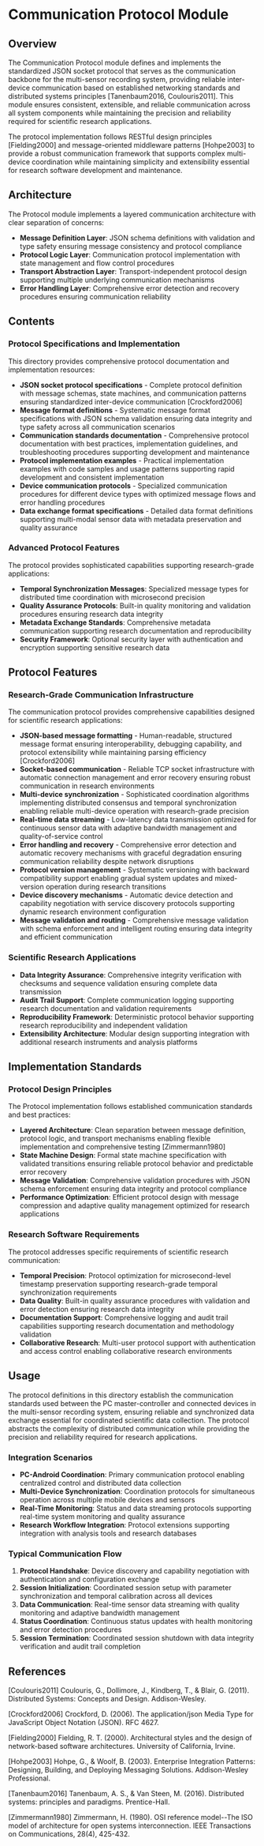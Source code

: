 # Communication Protocol Module

## Overview

The Communication Protocol module defines and implements the standardized JSON socket protocol that serves as the communication backbone for the multi-sensor recording system, providing reliable inter-device communication based on established networking standards and distributed systems principles [Tanenbaum2016, Coulouris2011]. This module ensures consistent, extensible, and reliable communication across all system components while maintaining the precision and reliability required for scientific research applications.

The protocol implementation follows RESTful design principles [Fielding2000] and message-oriented middleware patterns [Hohpe2003] to provide a robust communication framework that supports complex multi-device coordination while maintaining simplicity and extensibility essential for research software development and maintenance.

## Architecture

The Protocol module implements a layered communication architecture with clear separation of concerns:

- **Message Definition Layer**: JSON schema definitions with validation and type safety ensuring message consistency and protocol compliance
- **Protocol Logic Layer**: Communication protocol implementation with state management and flow control procedures
- **Transport Abstraction Layer**: Transport-independent protocol design supporting multiple underlying communication mechanisms
- **Error Handling Layer**: Comprehensive error detection and recovery procedures ensuring communication reliability

## Contents

### Protocol Specifications and Implementation

This directory provides comprehensive protocol documentation and implementation resources:

- **JSON socket protocol specifications** - Complete protocol definition with message schemas, state machines, and communication patterns ensuring standardized inter-device communication [Crockford2006]
- **Message format definitions** - Systematic message format specifications with JSON schema validation ensuring data integrity and type safety across all communication scenarios
- **Communication standards documentation** - Comprehensive protocol documentation with best practices, implementation guidelines, and troubleshooting procedures supporting development and maintenance
- **Protocol implementation examples** - Practical implementation examples with code samples and usage patterns supporting rapid development and consistent implementation
- **Device communication protocols** - Specialized communication procedures for different device types with optimized message flows and error handling procedures
- **Data exchange format specifications** - Detailed data format definitions supporting multi-modal sensor data with metadata preservation and quality assurance

### Advanced Protocol Features

The protocol provides sophisticated capabilities supporting research-grade applications:
- **Temporal Synchronization Messages**: Specialized message types for distributed time coordination with microsecond precision
- **Quality Assurance Protocols**: Built-in quality monitoring and validation procedures ensuring research data integrity
- **Metadata Exchange Standards**: Comprehensive metadata communication supporting research documentation and reproducibility
- **Security Framework**: Optional security layer with authentication and encryption supporting sensitive research data

## Protocol Features

### Research-Grade Communication Infrastructure

The communication protocol provides comprehensive capabilities designed for scientific research applications:

- **JSON-based message formatting** - Human-readable, structured message format ensuring interoperability, debugging capability, and protocol extensibility while maintaining parsing efficiency [Crockford2006]
- **Socket-based communication** - Reliable TCP socket infrastructure with automatic connection management and error recovery ensuring robust communication in research environments
- **Multi-device synchronization** - Sophisticated coordination algorithms implementing distributed consensus and temporal synchronization enabling reliable multi-device operation with research-grade precision
- **Real-time data streaming** - Low-latency data transmission optimized for continuous sensor data with adaptive bandwidth management and quality-of-service control
- **Error handling and recovery** - Comprehensive error detection and automatic recovery mechanisms with graceful degradation ensuring communication reliability despite network disruptions
- **Protocol version management** - Systematic versioning with backward compatibility support enabling gradual system updates and mixed-version operation during research transitions
- **Device discovery mechanisms** - Automatic device detection and capability negotiation with service discovery protocols supporting dynamic research environment configuration
- **Message validation and routing** - Comprehensive message validation with schema enforcement and intelligent routing ensuring data integrity and efficient communication

### Scientific Research Applications

- **Data Integrity Assurance**: Comprehensive integrity verification with checksums and sequence validation ensuring complete data transmission
- **Audit Trail Support**: Complete communication logging supporting research documentation and validation requirements
- **Reproducibility Framework**: Deterministic protocol behavior supporting research reproducibility and independent validation
- **Extensibility Architecture**: Modular design supporting integration with additional research instruments and analysis platforms

## Implementation Standards

### Protocol Design Principles

The Protocol implementation follows established communication standards and best practices:

- **Layered Architecture**: Clean separation between message definition, protocol logic, and transport mechanisms enabling flexible implementation and comprehensive testing [Zimmermann1980]
- **State Machine Design**: Formal state machine specification with validated transitions ensuring reliable protocol behavior and predictable error recovery
- **Message Validation**: Comprehensive validation procedures with JSON schema enforcement ensuring data integrity and protocol compliance
- **Performance Optimization**: Efficient protocol design with message compression and adaptive quality management optimized for research applications

### Research Software Requirements

The protocol addresses specific requirements of scientific research communication:

- **Temporal Precision**: Protocol optimization for microsecond-level timestamp preservation supporting research-grade temporal synchronization requirements
- **Data Quality**: Built-in quality assurance procedures with validation and error detection ensuring research data integrity
- **Documentation Support**: Comprehensive logging and audit trail capabilities supporting research documentation and methodology validation
- **Collaborative Research**: Multi-user protocol support with authentication and access control enabling collaborative research environments

## Usage

The protocol definitions in this directory establish the communication standards used between the PC master-controller and connected devices in the multi-sensor recording system, ensuring reliable and synchronized data exchange essential for coordinated scientific data collection. The protocol abstracts the complexity of distributed communication while providing the precision and reliability required for research applications.

### Integration Scenarios

- **PC-Android Coordination**: Primary communication protocol enabling centralized control and distributed data collection
- **Multi-Device Synchronization**: Coordination protocols for simultaneous operation across multiple mobile devices and sensors
- **Real-Time Monitoring**: Status and data streaming protocols supporting real-time system monitoring and quality assurance
- **Research Workflow Integration**: Protocol extensions supporting integration with analysis tools and research databases

### Typical Communication Flow

1. **Protocol Handshake**: Device discovery and capability negotiation with authentication and configuration exchange
2. **Session Initialization**: Coordinated session setup with parameter synchronization and temporal calibration across all devices
3. **Data Communication**: Real-time sensor data streaming with quality monitoring and adaptive bandwidth management
4. **Status Coordination**: Continuous status updates with health monitoring and error detection procedures
5. **Session Termination**: Coordinated session shutdown with data integrity verification and audit trail completion

## References

[Coulouris2011] Coulouris, G., Dollimore, J., Kindberg, T., & Blair, G. (2011). Distributed Systems: Concepts and Design. Addison-Wesley.

[Crockford2006] Crockford, D. (2006). The application/json Media Type for JavaScript Object Notation (JSON). RFC 4627.

[Fielding2000] Fielding, R. T. (2000). Architectural styles and the design of network-based software architectures. University of California, Irvine.

[Hohpe2003] Hohpe, G., & Woolf, B. (2003). Enterprise Integration Patterns: Designing, Building, and Deploying Messaging Solutions. Addison-Wesley Professional.

[Tanenbaum2016] Tanenbaum, A. S., & Van Steen, M. (2016). Distributed systems: principles and paradigms. Prentice-Hall.

[Zimmermann1980] Zimmermann, H. (1980). OSI reference model--The ISO model of architecture for open systems interconnection. IEEE Transactions on Communications, 28(4), 425-432.